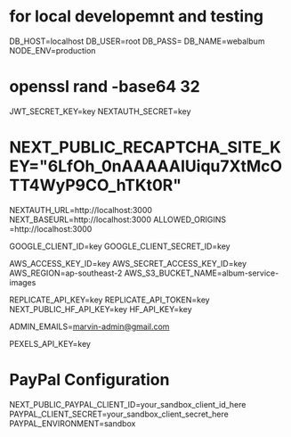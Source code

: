 # for local developemnt and testing
DB_HOST=localhost
DB_USER=root
DB_PASS=
DB_NAME=webalbum
NODE_ENV=production

# openssl rand -base64 32
JWT_SECRET_KEY=key
NEXTAUTH_SECRET=key
# NEXT_PUBLIC_RECAPTCHA_SITE_KEY="6LfOh_0nAAAAAIUiqu7XtMcOTT4WyP9CO_hTKt0R"

NEXTAUTH_URL=http://localhost:3000
NEXT_BASEURL=http://localhost:3000
ALLOWED_ORIGINS =http://localhost:3000

GOOGLE_CLIENT_ID=key
GOOGLE_CLIENT_SECRET_ID=key

AWS_ACCESS_KEY_ID=key
AWS_SECRET_ACCESS_KEY_ID=key
AWS_REGION=ap-southeast-2
AWS_S3_BUCKET_NAME=album-service-images 

REPLICATE_API_KEY=key
REPLICATE_API_TOKEN=key
NEXT_PUBLIC_HF_API_KEY=key
HF_API_KEY=key

ADMIN_EMAILS=marvin-admin@gmail.com

PEXELS_API_KEY=key

# PayPal Configuration
NEXT_PUBLIC_PAYPAL_CLIENT_ID=your_sandbox_client_id_here
PAYPAL_CLIENT_SECRET=your_sandbox_client_secret_here
PAYPAL_ENVIRONMENT=sandbox
